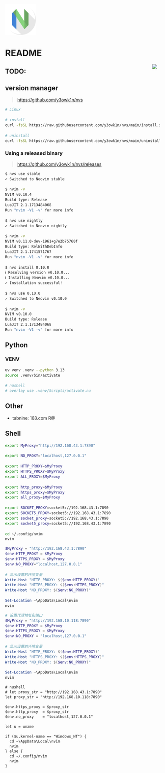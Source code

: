 <img src="./apps-neovim-icon-1024x1024.png" data-canonical-src="https://camo.githubusercontent.com/..." width="100" height="100" />

# README

<img src="https://neovim.io/logos/neovim-mark-flat.png" align="right" width="25" />

## TODO:

## version manager

> https://github.com/y3owk1n/nvs

```bash
# Linux

# install
curl -fsSL https://raw.githubusercontent.com/y3owk1n/nvs/main/install.sh | bash

# uninstall
curl -fsSL https://raw.githubusercontent.com/y3owk1n/nvs/main/uninstall.sh | bash
```

### Using a released binary

> https://github.com/y3owk1n/nvs/releases

```bash
$ nvs use stable
✓ Switched to Neovim stable

$ nvim -v
NVIM v0.10.4
Build type: Release
LuaJIT 2.1.1713484068
Run "nvim -V1 -v" for more info

$ nvs use nightly
✓ Switched to Neovim nightly

$ nvim -v
NVIM v0.11.0-dev-1961+g7e2b75760f
Build type: RelWithDebInfo
LuaJIT 2.1.1741571767
Run "nvim -V1 -v" for more info

$ nvs install 0.10.0
ℹ Resolving version v0.10.0...
ℹ Installing Neovim v0.10.0...
✓ Installation successful!

$ nvs use 0.10.0
✓ Switched to Neovim v0.10.0

$ nvim -v
NVIM v0.10.0
Build type: Release
LuaJIT 2.1.1713484068
Run "nvim -V1 -v" for more info
```

## Python

### VENV

```bash
uv venv .venv --python 3.13
source .venv/bin/activate

# nushell
# overlay use .venv/Scripts/activate.nu
```

## Other

- tabnine: 163.com R@

## Shell

```bash
export MyProxy="http://192.168.43.1:7890"

export NO_PROXY="localhost,127.0.0.1"

export HTTP_PROXY=$MyProxy
export HTTPS_PROXY=$MyProxy
export ALL_PROXY=$MyProxy

export http_proxy=$MyProxy
export https_proxy=$MyProxy
export all_proxy=$MyProxy

export SOCKET_PROXY=socket5://192.168.43.1:7890
export SOCKET5_PROXY=socket5://192.168.43.1:7890
export socket_proxy=socket5://192.168.43.1:7890
export socket5_proxy=socket5://192.168.43.1:7890

cd ~/.config/nvim
nvim
```

```powershell
$MyProxy = "http://192.168.43.1:7890"
$env:HTTP_PROXY = $MyProxy
$env:HTTPS_PROXY = $MyProxy
$env:NO_PROXY="localhost,127.0.0.1"

# 显示设置的环境变量
Write-Host "HTTP_PROXY: $($env:HTTP_PROXY)"
Write-Host "HTTPS_PROXY: $($env:HTTPS_PROXY)"
Write-Host "NO_PROXY: $($env:NO_PROXY)"

Set-Location ~\AppData\Local\nvim
nvim
```

```powershell
# 设置代理地址和端口
$MyProxy = "http://192.168.10.118:7890"
$env:HTTP_PROXY = $MyProxy
$env:HTTPS_PROXY = $MyProxy
$env:NO_PROXY = "localhost,127.0.0.1"

# 显示设置的环境变量
Write-Host "HTTP_PROXY: $($env:HTTP_PROXY)"
Write-Host "HTTPS_PROXY: $($env:HTTPS_PROXY)"
Write-Host "NO_PROXY: $($env:NO_PROXY)"

Set-Location ~\AppData\Local\nvim
nvim
```

```nushell
# nushell
# let proxy_str = "http://192.168.43.1:7890"
let proxy_str = "http://192.168.10.118:7890"

$env.https_proxy = $proxy_str
$env.http_proxy  = $proxy_str
$env.no_proxy    = "localhost,127.0.0.1"

let u = uname

if ($u.kernel-name == "Windows_NT") {
  cd ~\AppData\Local\nvim
  nvim
} else {
  cd ~/.config/nvim
  nvim
}
```
